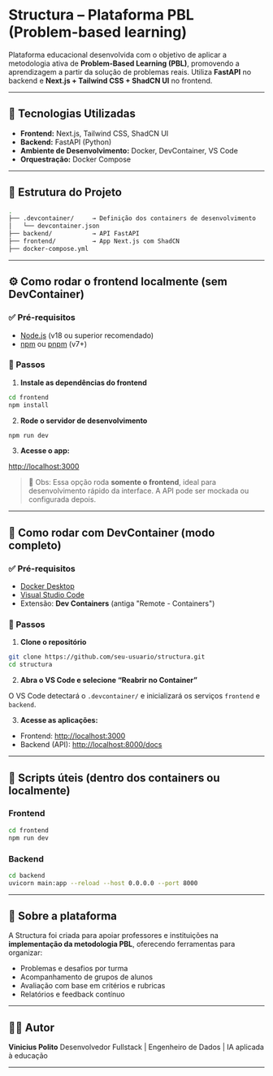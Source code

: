 # Structura – Plataforma PBL (Problem-based learning)

Plataforma educacional desenvolvida com o objetivo de aplicar a metodologia ativa de **Problem-Based Learning (PBL)**, promovendo a aprendizagem a partir da solução de problemas reais. Utiliza **FastAPI** no backend e **Next.js + Tailwind CSS + ShadCN UI** no frontend.

---

## 🚀 Tecnologias Utilizadas

- **Frontend:** Next.js, Tailwind CSS, ShadCN UI
- **Backend:** FastAPI (Python)
- **Ambiente de Desenvolvimento:** Docker, DevContainer, VS Code
- **Orquestração:** Docker Compose

---

## 📁 Estrutura do Projeto

```bash
.
├── .devcontainer/     → Definição dos containers de desenvolvimento
│   └── devcontainer.json
├── backend/           → API FastAPI
├── frontend/          → App Next.js com ShadCN
├── docker-compose.yml
````

---

## ⚙️ Como rodar o frontend localmente (sem DevContainer)

### ✅ Pré-requisitos

* [Node.js](https://nodejs.org/) (v18 ou superior recomendado)
* [npm](https://www.npmjs.com/) ou [pnpm](https://pnpm.io/) (v7+)

### 🧪 Passos

1. **Instale as dependências do frontend**

```bash
cd frontend
npm install
```

2. **Rode o servidor de desenvolvimento**

```bash
npm run dev
```

3. **Acesse o app:**

[http://localhost:3000](http://localhost:3000)

> 🔧 Obs: Essa opção roda **somente o frontend**, ideal para desenvolvimento rápido da interface. A API pode ser mockada ou configurada depois.

---

## 🐳 Como rodar com DevContainer (modo completo)

### ✅ Pré-requisitos

* [Docker Desktop](https://www.docker.com/products/docker-desktop/)
* [Visual Studio Code](https://code.visualstudio.com/)
* Extensão: **Dev Containers** (antiga "Remote - Containers")

### 🧭 Passos

1. **Clone o repositório**

```bash
git clone https://github.com/seu-usuario/structura.git
cd structura
```

2. **Abra o VS Code e selecione “Reabrir no Container”**

O VS Code detectará o `.devcontainer/` e inicializará os serviços `frontend` e `backend`.

3. **Acesse as aplicações:**

* Frontend: [http://localhost:3000](http://localhost:3000)
* Backend (API): [http://localhost:8000/docs](http://localhost:8000/docs)

---

## 🧰 Scripts úteis (dentro dos containers ou localmente)

### Frontend

```bash
cd frontend
npm run dev
```

### Backend

```bash
cd backend
uvicorn main:app --reload --host 0.0.0.0 --port 8000
```

---

## 🧠 Sobre a plataforma

A Structura foi criada para apoiar professores e instituições na **implementação da metodologia PBL**, oferecendo ferramentas para organizar:

* Problemas e desafios por turma
* Acompanhamento de grupos de alunos
* Avaliação com base em critérios e rubricas
* Relatórios e feedback contínuo

---

## 👨‍🔬 Autor

**Vinicius Polito**
Desenvolvedor Fullstack | Engenheiro de Dados | IA aplicada à educação

---